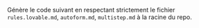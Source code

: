 Génère le code suivant en respectant strictement le fichier `rules.lovable.md`, `autoform.md`, `multistep.md` à la racine du repo.
